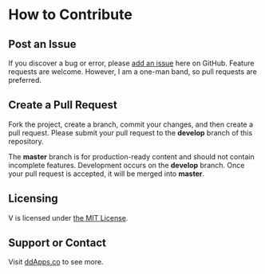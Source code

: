 # How to Contribute

## Post an Issue

If you discover a bug or error, please [add an issue](https://github.com/duliodenis/v2/issues) here on GitHub. Feature requests are welcome. However, I am a one-man band, so pull requests are preferred.


## Create a Pull Request

Fork the project, create a branch, commit your changes, and then create a pull request. Please submit your pull request to the **develop** branch of this repository.

The **master** branch is for production-ready content and should not contain incomplete features. Development occurs on the **develop** branch. Once your pull request is accepted, it will be merged into **master**.


## Licensing
V is licensed under [the MIT License](LICENSE).

## Support or Contact
Visit [ddApps.co](http://ddapps.co) to see more.